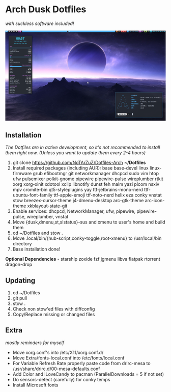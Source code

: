 # Arch Dusk Dotfiles
*with suckless software included!*

![image](./Assets/02-1751398650.png)

## Installation
*The Dotfiles are in active development, so it's not recommended to install them right now. (Unless you want to update them every 2-4 hours)*

1. git clone https://github.com/NoTArZuZ/Dotfiles-Arch **~/Dotfiles**
2. Install required packages (including AUR): base base-devel linux linux-firmware grub efibootmgr git networkmanager dhcpcd sudo vim htop ufw pulsemixer polkit-gnome pipewire pipewire-pulse wireplumber rtkit xorg xorg-xinit xdotool xclip libnotify dunst feh maim yazi picom nsxiv mpv cromite-bin qt5-styleplugins yay ttf-jetbrains-mono-nerd ttf-ubuntu-font-family ttf-apple-emoji ttf-noto-nerd helix eza conky vnstat stow breezex-cursor-theme j4-dmenu-desktop arc-gtk-theme arc-icon-theme xkblayout-state-git
3. Enable services: dhcpcd, NetworkManager, ufw, pipewire, pipewire-pulse, wireplumber, vnstat
4. Move {dusk,dmenu,st,slstatus}-sus and xmenu to user's home and build them
5. cd ~/Dotfiles and stow .
6. Move .local/bin/{hub-script,conky-toggle,root-xmenu} to /usr/local/bin directory
7. Base installation done!

**Optional Dependencies** - starship zoxide fzf jgmenu libva flatpak rtorrent dragon-drop

## Updating

1. cd ~/Dotfiles
2. git pull
3. stow .
4. Check non stow'ed files with diffconfig
5. Copy/Replace missing or changed files

## Extra
*mostly reminders for myself*

* Move xorg.conf's into /etc/X11/xorg.conf.d/
* Move Extra/fonts-local.conf into /etc/fonts/local.conf
* For Variable Refresh Rate properly paste code from drirc-mesa to /usr/share/drirc.d/00-mesa-defaults.conf
* Add Color and ILoveCandy to pacman (ParallelDownloads = 5 if not set)
* Do sensors-detect (carefully) for conky temps
* Install Microsoft fonts
